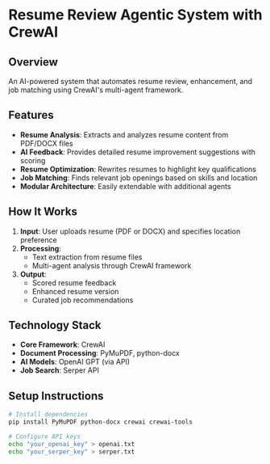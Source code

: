 # Resume Review Agentic System with CrewAI

## Overview
An AI-powered system that automates resume review, enhancement, and job matching using CrewAI's multi-agent framework.

## Features
- **Resume Analysis**: Extracts and analyzes resume content from PDF/DOCX files
- **AI Feedback**: Provides detailed resume improvement suggestions with scoring
- **Resume Optimization**: Rewrites resumes to highlight key qualifications
- **Job Matching**: Finds relevant job openings based on skills and location
- **Modular Architecture**: Easily extendable with additional agents

## How It Works
1. **Input**: User uploads resume (PDF or DOCX) and specifies location preference
2. **Processing**:
   - Text extraction from resume files
   - Multi-agent analysis through CrewAI framework
3. **Output**:
   - Scored resume feedback
   - Enhanced resume version
   - Curated job recommendations

## Technology Stack
- **Core Framework**: CrewAI
- **Document Processing**: PyMuPDF, python-docx
- **AI Models**: OpenAI GPT (via API)
- **Job Search**: Serper API

## Setup Instructions
```bash
# Install dependencies
pip install PyMuPDF python-docx crewai crewai-tools

# Configure API keys
echo "your_openai_key" > openai.txt
echo "your_serper_key" > serper.txt
